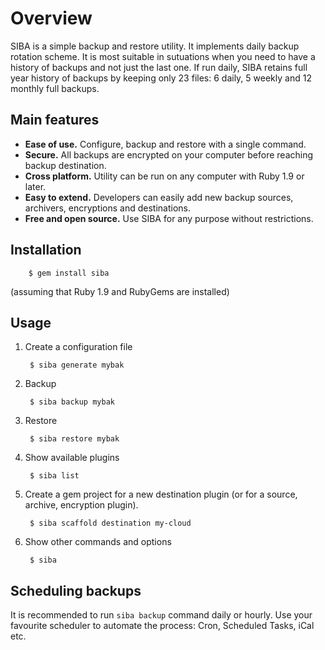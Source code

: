 # Overview


SIBA is a simple backup and restore utility. It implements daily backup rotation scheme. It is most suitable in sutuations when you need to have a history of backups and not just the last one. If run daily, SIBA retains full year history of backups by keeping only 23 files: 6 daily, 5 weekly and 12 monthly full backups.

## Main features

* **Ease of use.** Configure, backup and restore with a single command.
* **Secure.** All backups are encrypted on your computer before reaching backup destination.
* **Cross platform.** Utility can be run on any computer with Ruby 1.9 or later.
* **Easy to extend.** Developers can easily add new backup sources, archivers, encryptions and destinations.
* **Free and open source.** Use SIBA for any purpose without restrictions.

## Installation

        $ gem install siba

(assuming that Ruby 1.9 and RubyGems are installed)

## Usage

1. Create a configuration file

        $ siba generate mybak

2. Backup

        $ siba backup mybak

3. Restore

        $ siba restore mybak

4. Show available plugins

        $ siba list

5. Create a gem project for a new destination plugin (or for a source, archive, encryption plugin).

        $ siba scaffold destination my-cloud

6. Show other commands and options

        $ siba

## Scheduling backups

It is recommended to run `siba backup` command daily or hourly. Use your favourite scheduler to automate the process: Cron, Scheduled Tasks, iCal etc.
